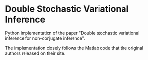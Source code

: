 
Double Stochastic Variational Inference
=======================================

Python implementation of the paper "Double stochastic variational inference for
non-conjugate inference".

The implementation closely follows the Matlab code that the original authors
released on their site.
